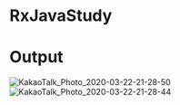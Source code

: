 # RxJavaStudy

# Output
![KakaoTalk_Photo_2020-03-22-21-28-50](https://user-images.githubusercontent.com/48197016/77249470-87ea8d00-6c84-11ea-8c7d-d70b5c870d82.gif)
![KakaoTalk_Photo_2020-03-22-21-28-44](https://user-images.githubusercontent.com/48197016/77249478-989b0300-6c84-11ea-923f-7d142af1e75b.gif)
